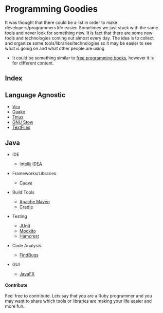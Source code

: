 # Programming Goodies
It was thought that there could be a list in order to make
developers/programmers life easier. Sometimes we just stuck with the same tools
and never look for something new. It is fact that there are some new tools and
technologies coming out almost every day. The idea is to collect and organize
some tools/libraries/technologies so it may be easier to see what is going on
and what other people are using.

* It could be something similar to [free programming
  books](https://github.com/vhf/free-programming-books), however it is for
  different content.

## Index

## Language Agnostic

* [Vim](https://github.com/vim/vim)
* [Guake](https://github.com/Guake/guake)
* [Tmux](https://github.com/tmux/tmux)
* [GNU Stow](https://www.gnu.org/software/stow/)
* [TextFiles](http://www.textfiles.com/)

## Java
* IDE
  * [Intellij IDEA](https://www.jetbrains.com/idea/)

* Frameworks/Libraries
  * [Guava](https://github.com/google/guava)

* Build Tools
  * [Apache Maven](https://maven.apache.org/)
  * [Gradle](https://gradle.org/getting-started-gradle-java/)

* Testing
  * [JUnit](http://junit.org/junit4/)
  * [Mockito](http://site.mockito.org/)
  * [Hamcrest](http://hamcrest.org/JavaHamcrest/)

* Code Analysis
  * [FindBugs](http://findbugs.sourceforge.net/)

* GUI
  * [JavaFX](http://gluonhq.com/labs/scene-builder/)

#### Contribute
Feel free to contribute. Lets say that you are a Ruby programmer and you may
want to share which tools or libraries are making your life easier and more fun. 
